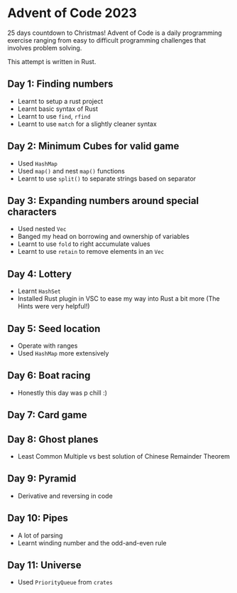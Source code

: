 # Advent of Code 2023

25 days countdown to Christmas! Advent of Code is a daily programming exercise ranging from easy to difficult programming challenges that involves problem solving.

This attempt is written in Rust.

## Day 1: Finding numbers
- Learnt to setup a rust project
- Learnt basic syntax of Rust
- Learnt to use `find`, `rfind`
- Learnt to use `match` for a slightly cleaner syntax

## Day 2: Minimum Cubes for valid game
- Used `HashMap`
- Used `map()` and nest `map()` functions
- Learnt to use `split()` to separate strings based on separator

## Day 3: Expanding numbers around special characters
- Used nested `Vec`
- Banged my head on borrowing and ownership of variables
- Learnt to use `fold` to right accumulate values
- Learnt to use `retain` to remove elements in an `Vec`

## Day 4: Lottery
- Learnt `HashSet`
- Installed Rust plugin in VSC to ease my way into Rust a bit more (The Hints were very helpful!)

## Day 5: Seed location
- Operate with ranges
- Used `HashMap` more extensively

## Day 6: Boat racing
- Honestly this day was p chill :)

## Day 7: Card game

## Day 8: Ghost planes
- Least Common Multiple vs best solution of Chinese Remainder Theorem

## Day 9: Pyramid
- Derivative and reversing in code

## Day 10: Pipes
- A lot of parsing
- Learnt winding number and the odd-and-even rule

## Day 11: Universe
- Used `PriorityQueue` from `crates`
